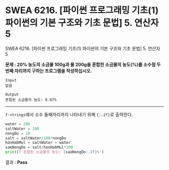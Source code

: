 # SWEA 6216. [파이썬 프로그래밍 기초(1) 파이썬의 기본 구조와 기초 문법] 5. 연산자 5

SWEA 6216. [파이썬 프로그래밍 기초(1) 파이썬의 기본 구조와 기초 문법] 5. 연산자 5



 **문제 : 20% 농도의 소금물 100g과 물 200g을 혼합한 소금물의 농도(%)를 소수점 두 번째 자리까지 구하는 프로그램을 작성하십시오.**

```
Input
없음

Output
혼합된 소금물의 농도: 6.67%
```

---

`f-strings`에서 소수 둘째자리까지 나타내기 위해 `{:.2f}`로 출력한다.

```python
water = 200
saltWater = 100
nongDo = 20
salt = saltWater/100*nongDo
honHabMul = saltWater + water
saeNongDo = salt/honHabMul*100
print(f'혼합된 소금물의 농도: {saeNongDo:.2f}%')
```

결과 : **Pass**